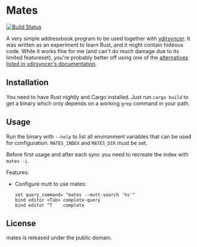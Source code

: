 # Mates

[![Build Status](https://travis-ci.org/untitaker/mates.rs.svg?branch=master)](https://travis-ci.org/untitaker/mates.rs)

A very simple addressbook program to be used together with
[vdirsyncer](https://github.com/untitaker/vdirsyncer). It was written as an
experiment to learn Rust, and it might contain hideous code. While it works
fine for me (and can't do much damage due to its limited featureset), you're
probably better off using one of the [alternatives listed in vdirsyncer's
documentation](http://vdirsyncer.readthedocs.org/en/latest/supported.html#client-applications).


## Installation

You need to have Rust nightly and Cargo installed. Just run ``cargo build`` to
get a binary which only depends on a working ``grep`` command in your path.


## Usage

Run the binary with ``--help`` to list all environment variables that can be
used for configuration. ``MATES_INDEX`` and ``MATES_DIR`` must be set.

Before first usage and after each sync you need to recreate the index with
``mates -i``.

Features:

- Configure mutt to use mates:

  ```
  set query_command= "mates --mutt-search '%s'"
  bind editor <Tab> complete-query
  bind editor ^T    complete
  ```

## License

mates is released under the public domain.
